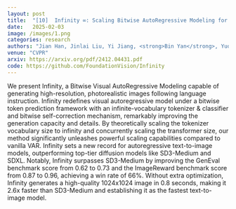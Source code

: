 ```yaml
---
layout: post
title:  "[10]  Infinity ∞: Scaling Bitwise AutoRegressive Modeling for High-Resolution Image Synthesis"
date:   2025-02-03
image: /images/1.png
categories: research
authors: "Jian Han, Jinlai Liu, Yi Jiang, <strong>Bin Yan</strong>, Yuqi Zhang, Zehuan Yuan, Bingyue Peng, Xiaobing Liu"
venue: "CVPR"
arxiv: https://arxiv.org/pdf/2412.04431.pdf
code: https://github.com/FoundationVision/Infinity
---
```


We present Infinity, a Bitwise Visual AutoRegressive Modeling capable of generating high-resolution, photorealistic images following language instruction. Infinity redefines visual autoregressive model under a bitwise token prediction framework with an infinite-vocabulary tokenizer & classifier and bitwise self-correction mechanism, remarkably improving the generation capacity and details. By theoretically scaling the tokenizer vocabulary size to infinity and concurrently scaling the transformer size, our method significantly unleashes powerful scaling capabilities compared to vanilla VAR. Infinity sets a new record for autoregressive text-to-image models, outperforming top-tier diffusion models like SD3-Medium and SDXL. Notably, Infinity surpasses SD3-Medium by improving the GenEval benchmark score from 0.62 to 0.73 and the ImageReward benchmark score from 0.87 to 0.96, achieving a win rate of 66%. Without extra optimization, Infinity generates a high-quality 1024x1024 image in 0.8 seconds, making it 2.6x faster than SD3-Medium and establishing it as the fastest text-to-image model.